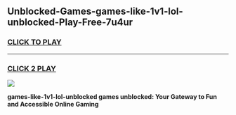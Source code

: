 
## Unblocked-Games-games-like-1v1-lol-unblocked-Play-Free-7u4ur
<h3>
<a href="https://premium76.site?title=games-like-1v1-lol-unblocked&ref=19M">CLICK TO PLAY</a></h3>
<hr>

<h3>
<a href="https://premium76.site?title=games-like-1v1-lol-unblocked&ref=19M">CLICK 2 PLAY</a>
  
</h3>

<a href="https://premium76.site?title=games-like-1v1-lol-unblocked&ref=19M"><img src="https://clearcache.store/games.png"></a>


**games-like-1v1-lol-unblocked games unblocked: Your Gateway to Fun and Accessible Online Gaming**
